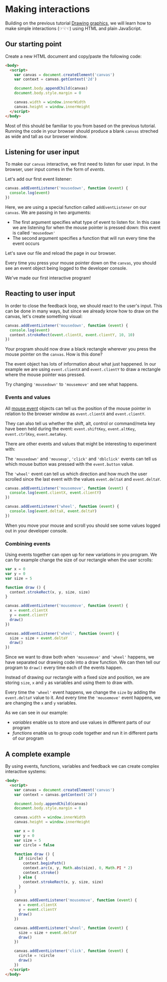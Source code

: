 # Making interactions

Building on the previous tutorial [Drawing graphics](01-drawing-graphics.md), we will learn how to make simple interactions (☞☟☜) using HTML and plain JavaScript.


## Our starting point

Create a new HTML document and copy/paste the following code:  

```html
<body>
  <script>
    var canvas = document.createElement('canvas')
    var context = canvas.getContext('2d')

    document.body.appendChild(canvas)
    document.body.style.margin = 0

    canvas.width = window.innerWidth
    canvas.height = window.innerHeight
  </script>
</body>
```

Most of this should be familiar to you from based on the previous tutorial. Running the code in your browser should produce a blank `canvas` streched as wide and tall as our browser window.


## Listening for user input

To make our `canvas` interactive, we first need to listen for user input. In the browser, user input comes in the form of _events_.

Let's add our first event listener:

```js
canvas.addEventListener('mousedown', function (event) {
  console.log(event)
})
```

Here, we are using a special function called `addEventListener` on our `canvas`. We are passing in two arguments:

- The first argument specifies what type of event to listen for. In this case we are listening for when the mouse pointer is pressed down: this event is called `'mousedown'`
- The second argument specifies a function that will run every time the event occurs

Let's save our file and reload the page in our browser.

Every time you press your mouse pointer down on the `canvas`, you should see an event object being logged to the developer console.

We've made our first interactive program!


## Reacting to user input

In order to close the feedback loop, we should react to the user's input. This can be done in many ways, but since we already know how to draw on the canvas, let's create something visual:

```js
canvas.addEventListener('mousedown', function (event) {
  console.log(event)
  context.strokeRect(event.clientX, event.clientY, 10, 10)
})
```

Your program should now draw a black rectangle wherever you press the mouse pointer on the `canvas`. How is this done?

The event object has lots of information about what just happened. In our example we are using `event.clientX` and `event.clientY` to draw a rectangle where the mouse pointer was pressed.

Try changing `'mousedown'` to `'mousemove'` and see what happens.

### Events and values

All [mouse event](https://developer.mozilla.org/en-US/docs/Web/Events#Mouse_events) objects can tell us the position of the mouse pointer in relation to the browser window as `event.clientX` and `event.clientY`.

They can also tell us whether the shift, alt, control or command/meta key have been held during the event: `event.shiftKey`, `event.altKey`, `event.ctrlKey`, `event.metaKey`.

There are other events and values that might be interesting to experiment with:

The `'mousedown'` and `'mouseup'`, `'click'` and `'dblclick'` events can tell us which mouse button was pressed with the `event.button` value.

The `'wheel'` event can tell us which direction and how much the user scrolled since the last event with the values `event.deltaX` and `event.deltaY`.

```js
canvas.addEventListener('mousemove', function (event) {
  console.log(event.clientX, event.clientY)
})

canvas.addEventListener('wheel', function (event) {
  console.log(event.deltaX, event.deltaY)
})
```

When you move your mouse and scroll you should see some values logged out in your developer console.

### Combining events

Using events together can open up for new variations in you program. We can for example change the size of our rectangle when the user scrolls:

```js
var x = 0
var y = 0
var size = 5

function draw () {
  context.strokeRect(x, y, size, size)
}

canvas.addEventListener('mousemove', function (event) {
  x = event.clientX
  y = event.clientY
  draw()
})

canvas.addEventListener('wheel', function (event) {
  size = size + event.deltaY
  draw()
})
```

Since we want to draw both when `'mousemove'` and `'wheel'` happens, we have separated our drawing code into a draw function. We can then tell our program to `draw()` every time each of the events happen.

Instead of drawing our rectangle with a fixed size and position, we are storing `size`, `x` and `y` as variables and using them to draw with.

Every time the `'wheel'` event happens, we change the `size` by adding the `event.deltaY` value to it. And every time the `'mousemove'` event happens, we are changing the `x` and `y` variables.

As we can see in our example:
- _variables_ enable us to store and use values in different parts of our program
- _functions_ enable us to group code together and run it in different parts of our program


## A complete example

By using events, functions, variables and feedback we can create complex interactive systems:

```html
<body>
  <script>
    var canvas = document.createElement('canvas')
    var context = canvas.getContext('2d')

    document.body.appendChild(canvas)
    document.body.style.margin = 0

    canvas.width = window.innerWidth
    canvas.height = window.innerHeight

    var x = 0
    var y = 0
    var size = 5
    var circle = false

    function draw () {
      if (circle) {
        context.beginPath()
        context.arc(x, y, Math.abs(size), 0, Math.PI * 2)
        context.stroke()
      } else {
        context.strokeRect(x, y, size, size)
      }
    }

    canvas.addEventListener('mousemove', function (event) {
      x = event.clientX
      y = event.clientY
      draw()
    })

    canvas.addEventListener('wheel', function (event) {
      size = size + event.deltaY
      draw()
    })

    canvas.addEventListener('click', function (event) {
      circle = !circle
      draw()
    })
  </script>
</body>
```
